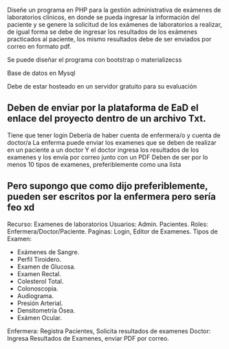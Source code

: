 Diseñe un programa en PHP para la gestión administrativa de exámenes de laboratorios clínicos, en donde se pueda ingresar la información del paciente y se genere la solicitud de los exámenes de laboratorios a realizar, de igual forma se debe de ingresar los resultados de los exámenes practicados al paciente, los mismo resultados debe de ser enviados por correo en formato pdf.

Se puede diseñar el programa con bootstrap o materializecss

Base de datos en Mysql

Debe de estar hosteado en un servidor gratuito para su evaluación

Deben de enviar por la plataforma de EaD el enlace del proyecto dentro de un archivo Txt.
--
Tiene que tener login
Debería de haber cuenta de enfermera/o y cuenta de doctor/a
La enferma puede enviar los examenes que se deben de realizar en un paciente a un doctor
Y el doctor ingresa los resultados de los examenes y los envía por correo junto con un PDF
Deben de ser por lo menos 10 tipos de examenes, preferiblemente como una lista

Pero supongo que como dijo preferiblemente, pueden ser escritos por la enfermera pero sería feo xd
--
Recurso: Examenes de laboratorios
Usuarios: Admin. Pacientes.
Roles: Enfermera/Doctor/Paciente.
Paginas: Login, Editor de Examenes.
Tipos de Examen: 
* Exámenes de Sangre.
* Perfil Tiroidero.
* Examen de Glucosa.
* Examen Rectal.
* Colesterol Total.
* Colonoscopia.
* Audiograma.
* Presión Arterial.
* Densitometría Ósea.
* Exámen Ocular.

Enfermera: Registra Pacientes, Solicita resultados de examenes
Doctor: Ingresa Resultados de Examenes, enviar PDF por correo.

